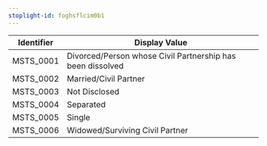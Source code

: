 ```yaml
---
stoplight-id: foghsflcim0b1
---
```


Identifier  |  Display Value
------------|------------------------------------------------------------
MSTS_0001   |  Divorced/Person whose Civil Partnership has been dissolved
MSTS_0002   |  Married/Civil Partner
MSTS_0003   |  Not Disclosed
MSTS_0004   |  Separated
MSTS_0005   |  Single
MSTS_0006   |  Widowed/Surviving Civil Partner
